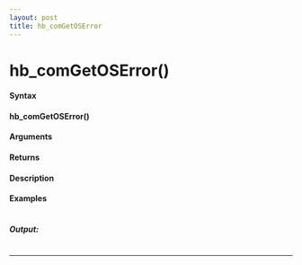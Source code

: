 ```yaml
---
layout: post
title: hb_comGetOSError
---
```


# hb_comGetOSError()


#### Syntax

#### hb_comGetOSError()

#### Arguments

#### Returns

#### Description

#### Examples

```

```

##### Output:

```

```

---